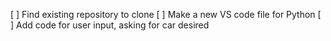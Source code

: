 [ ] Find existing repository to clone
[ ] Make a new VS code file for Python
[ ] Add code for user input, asking for car desired

